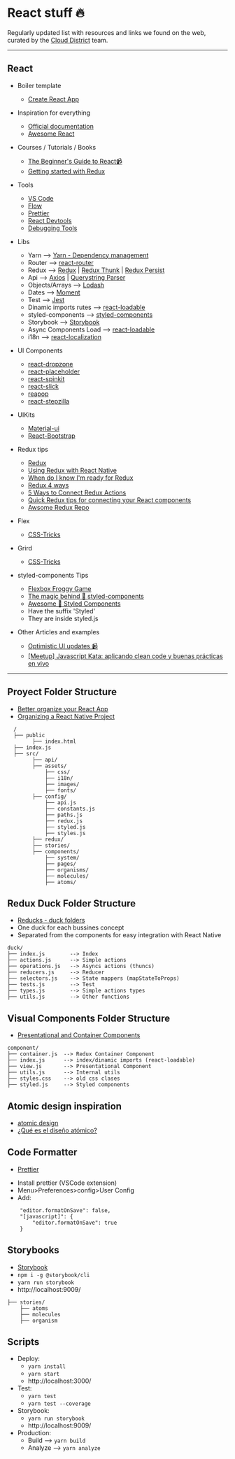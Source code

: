 # React stuff 🔥

Regularly updated list with resources and links we found on the web, curated by the [Cloud District](http://clouddistrict.com) team.

---
## React

* Boiler template
  * [Create React App](https://github.com/facebookincubator/create-react-app)

* Inspiration for everything
  * [Official documentation](https://reactjs.org)
  * [Awesome React](https://github.com/enaqx/awesome-react)

* Courses / Tutorials / Books
  * [The Beginner's Guide to React📹](https://egghead.io/courses/the-beginner-s-guide-to-react) 
  * [Getting started with Redux](https://egghead.io/courses/getting-started-with-redux)

* Tools
  * [VS Code](https://code.visualstudio.com/)
  * [Flow](https://flow.org/en/docs/install/)
  * [Prettier](https://github.com/prettier/prettier)
  * [React Devtools](https://github.com/facebook/react-devtools/tree/master/packages/react-devtools)
  * [Debugging Tools](https://codeburst.io/react-native-debugging-tools-3a24e4e40e4)

* Libs
  * Yarn                  --> [Yarn - Dependency management](https://yarnpkg.com/es-ES/)
  * Router                --> [react-router](https://github.com/ReactTraining/react-router)
  * Redux                 --> [Redux](https://github.com/reactjs/redux/)
                              | [Redux Thunk](https://github.com/gaearon/redux-thunk)
                              | [Redux Persist](https://github.com/rt2zz/redux-persist)
  * Api                   --> [Axios](https://github.com/axios/axios)
                              | [Querystring Parser](https://github.com/ljharb/qs)
  * Objects/Arrays        --> [Lodash](https://lodash.com/)
  * Dates                 --> [Moment](https://momentjs.com/)
  * Test                  --> [Jest](https://facebook.github.io/jest/)
  * Dinamic imports rutes --> [react-loadable](https://github.com/jamiebuilds/react-loadable)
  * styled-components     --> [styled-components](https://github.com/styled-components/styled-components)
  * Storybook             --> [Storybook](https://github.com/storybooks/storybook)
  * Async Components Load --> [react-loadable](https://github.com/jamiebuilds/react-loadable)
  * i18n                  --> [react-localization](https://github.com/stefalda/react-localization)

* UI Components
  * [react-dropzone](https://github.com/react-dropzone/react-dropzone)
  * [react-placeholder](https://github.com/buildo/react-placeholder)
  * [react-spinkit](https://github.com/KyleAMathews/react-spinkit)
  * [react-slick](https://github.com/akiran/react-slick)
  * [reapop](https://github.com/LouisBarranqueiro/reapop)
  * [react-stepzilla](https://github.com/newbreedofgeek/react-stepzilla)

* UIKits
  * [Material-ui](https://material-ui.com)
  * [React-Bootstrap](https://react-bootstrap.github.io)

* Redux tips
  * [Redux](https://redux.js.org/)
  * [Using Redux with React Native](https://medium.com/@pavsidhu/using-redux-with-react-native-9d07381507fe) 
  * [When do I know I'm ready for Redux](https://medium.com/dailyjs/when-do-i-know-im-ready-for-redux-f34da253c85f)
  * [Redux 4 ways](https://medium.com/react-native-training/redux-4-ways-95a130da0cdc)
  * [5 Ways to Connect Redux Actions](https://blog.benestudio.co/5-ways-to-connect-redux-actions-3f56af4009c8)
  * [Quick Redux tips for connecting your React components](https://medium.com/dailyjs/quick-redux-tips-for-connecting-your-react-components-e08da72f5b3)
  * [Awsome Redux Repo](https://github.com/xgrommx/awesome-redux)

* Flex
  * [CSS-Tricks](https://css-tricks.com/snippets/css/a-guide-to-flexbox/)

* Grird
  * [CSS-Tricks](https://css-tricks.com/snippets/css/complete-guide-grid/)

* styled-components Tips
  * [Flexbox Froggy Game](https://flexboxfroggy.com/#es)
  * [The magic behind 💅 styled-components](https://mxstbr.blog/2016/11/styled-components-magic-explained/)
  * [Awesome 💅 Styled Components](https://github.com/styled-components/awesome-styled-components)
  * Have the suffix 'Styled'
  * They are inside styled.js

* Other Articles and examples
  * [Optimistic UI updates 📹](https://egghead.io/courses/optimistic-ui-updates-in-react?utm_source=drip&utm_medium=email&utm_content=react)
  * [[Meetup] Javascript Kata: aplicando clean code y buenas prácticas en vivo](https://www.youtube.com/watch?v=C5IrXwu6nSQ&t=559s)


---

## Proyect Folder Structure

* [Better organize your React App](https://medium.com/@alexmngn/how-to-better-organize-your-react-applications-2fd3ea1920f1)
* [Organizing a React Native Project](https://medium.com/the-react-native-log/organizing-a-react-native-project-9514dfadaa0)

```
  /
  ├── public                    
        ├── index.html                  
  ├── index.js                     
  ├── src/                          
        ├── api/            
        ├── assets/    
            ├── css/   
            ├── i18n/  
            ├── images/   
            ├── fonts/                
        ├── config/      
            ├── api.js   
            ├── constants.js  
            ├── paths.js
            ├── redux.js   
            ├── styled.js 
            ├── styles.js      
        ├── redux/  
        ├── stories/                                  
        ├── components/                    
            ├── system/                
            ├── pages/       
            ├── organisms/          
            ├── molecules/          
            ├── atoms/              
```

## Redux Duck Folder Structure

* [Reducks - duck folders](https://github.com/alexnm/re-ducks)
*  One duck for each bussines concept
*  Separated from the components for easy integration with React Native
```
duck/
├── index.js        --> Index
├── actions.js      --> Simple actions
├── operations.js   --> Asyncs actions (thuncs)
├── reducers.js     --> Reducer 
├── selectors.js    --> State mappers (mapStateToProps)
├── tests.js        --> Test
├── types.js        --> Simple actions types
├── utils.js        --> Other functions
```


## Visual Components Folder Structure

* [Presentational and Container Components](https://medium.com/@dan_abramov/smart-and-dumb-components-7ca2f9a7c7d0)

```
component/
├── container.js  --> Redux Container Component
├── index.js      --> index/dinamic imports (react-loadable)
├── view.js       --> Presentational Component 
├── utils.js      --> Internal utils
├── styles.css    --> old css clases 
├── styled.js     --> Styled components
```

    
## Atomic design inspiration

* [atomic design](http://bradfrost.com/blog/post/atomic-web-design/)
* [¿Qué es el diseño atómico?](https://medium.com/pixel-perfect/qué-es-el-diseño-atómico-a5cbed06688e)


## Code Formatter

* [Prettier](https://github.com/prettier/prettier)

- Install prettier (VSCode extension)
- Menu>Preferences>config>User Config
- Add:
```
    "editor.formatOnSave": false,
    "[javascript]": {
        "editor.formatOnSave": true
    }
```

## Storybooks

* [Storybook](https://storybook.js.org/)
* ```npm i -g @storybook/cli```
* ```yarn run storybook```
* http://localhost:9009/

```
├── stories/ 
    ├── atoms
    ├── molecules 
    ├── organism 
```

## Scripts
* Deploy: 
    * ```yarn install```  
    * ```yarn start```
    * http://localhost:3000/
* Test: 
    * ```yarn test```
    * ```yarn test --coverage```
* Storybook: 
    * ```yarn run storybook```
    * http://localhost:9009/
* Production:
    * Build --> ```yarn build``` 
    * Analyze --> ```yarn analyze```